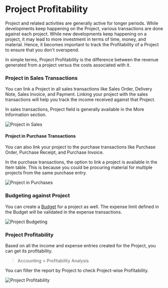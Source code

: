<!-- add-breadcrumbs -->
# Project Profitability

Project and related activities are generally active for longer periods. While developments keep happening on the Project, various transactions are done against each project. While new developments keep happening on a project, it may lead to more investment in terms of time, money, and material. Hence, it becomes important to track the Profitability of a Project to ensure that you don't overspend.

In simple terms, Project Profitability is the difference between the revenue generated from a project versus the costs associated with it.

### Project in Sales Transactions

You can link a Project in all sales transactions like Sales Order, Delivery Note, Sales Invoice, and Payment. Linking your project with the sales transactions will help you track the income received against that Project.

In sales transactions, Project field is generally available in the More Information section.

<img class="screenshot" alt="Project in Sales" src="{{docs_base_url}}/v12/assets/img/project/projects-sales-order.png">

#### Project in Purchase Transactions

You can also link your project to the purchase transactions like Purchase Order, Purchase Receipt, and Purchase Invoice.

In the purchase transactions, the option to link a project is available in the Item table. This is because you could be procuring material for multiple projects from the same purchase entry.

<img class="screenshot" alt="Project in Purchases" src="{{docs_base_url}}/v12/assets/img/project/projects-purchase-order.png">

### Budgeting against Project

You can create a [Budget](/docs/user/manual/en/accounts/budgeting) for a project as well. The expense limit defined in the Budget will be validated in the expense transactions.

<img class="screenshot" alt="Project Budgeting" src="{{docs_base_url}}/v12/assets/img/project/project-budgeting.png">

### Project Profitability

Based on all the income and expense entries created for the Project, you can get its profitability.

> Accounting > Profitability Analysis

You can filter the report by Project to check Project-wise Profitability.

<img class="screenshot" alt="Project Profitability" src="{{docs_base_url}}/v12/assets/img/project/projects-profitability.png">